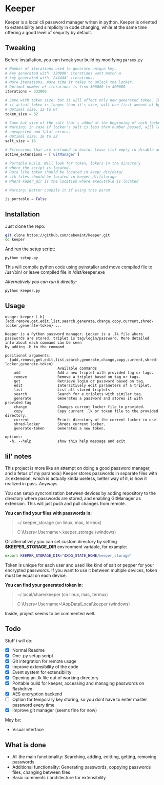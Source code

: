 # Keeper

Keeper is a local cli password manager writen in python. Keeper is oriented to extensibility and simplicity in code changing, while at the same time offering a good level of sequrity by default. 

## Tweaking

Before installation, you can tweak your build by modifying ```params.py```

```py
# Number of iterations used to generate unique key.
# Key generated with '320000' iterations wont match a 
# key generated with '244444' iterations. 
# More iterations, more time it takes to unlock the locker.
# Optimal number of iterations is from 300000 to 400000
iterations = 333000 

# Same with token size, but it will affect only new generated token. In case 
# if actual token is longer than it's size, will use first amount of bytes
# Optimal size: 32 to 64 
token_size = 32

# Same but size of the salt that's added at the beginning of each locker.
# Warning! In case if locker's salt is less than number passed, will lead to
# unexpected and fatal errors.
# Optimal size: 16 to 32 
salt_size = 16

# Extensions that are included in build. Leave list empty to disable any
active_extensions = ['GitManager']

# Portable build. Will look for token, lokers in the directory
# where the script is located.
# Data like token should be located in keepr_dir/data/
# .lk files should be located in keeper_dir/storage
# Where keper_dir is the location where executable is located

# Warning! Better compile it if using this param

is_portable = False
```

## Installation 

Just clone the repo:

```sh
git clone https://github.com/cebem1nt/keeper.git
cd keeper
```

And run the setup script:

```python setup.py```

This will compile python code using pyinstaller and move compiled file to /usr/bin/ or leave compiled file in /dist/keeper.exe

*Alternatively you can run it directly:*

```python keeper.py```

## Usage
```$ keeper --help
usage: keeper [-h] {add,remove,get,edit,list,search,generate,change,copy,current,shred-locker,generate-token} ...

Keeper is a Python password manager. Locker is a .lk file where passwords are stored, triplet is tag/login/password. More detailed info about each command can be seen
by adding -h to the command.

positional arguments:
  {add,remove,get,edit,list,search,generate,change,copy,current,shred-locker,generate-token}
                        Available commands
    add                 Add a new triplet with provided tag or tags.
    remove              Remove a triplet based on tag or tags.
    get                 Retrieve login or password based on tag.
    edit                Interactively edit parameters of a triplet.
    list                List all stored triplets.
    search              Search for a triplets with similar tag.
    generate            Generates a password and stores it with provided tag
    change              Changes current locker file to provided.
    copy                Copy current .lk or token file to the provided directory.
    current             Prints directory of the current locker in use.
    shred-locker        Shreds current locker.
    generate-token      Generates a new token.

options:
  -h, --help            show this help message and exit
```

## lil' notes

This project is more like an attempt on doing a good password manager, and a fetus of my paranoia:)
Keeper stores passwords in separate files with .lk extension, which is actually kinda useless, better way of it, is how it realized in pass. Anyways. 

You can setup syncronization between devices by adding repository to the directory where passwords are stored, and enabling GitManager as extension. This will just push and pull changes from remote. 

__You can find your files with passwords in:__
> ~/.keeper_storage (on linux, mac, termux)

> C:\Users\<Username>\.keeper_storage (windows)

Or alternatively you can set custom directory by setting __$KEEPER_STORAGE_DIR__ environment variable, for example:
```sh
export KEEPER_STORAGE_DIR="$XDG_STATE_HOME/keeper_storage"
```

Token is unique for each user and used like kind of salt or pepper for your encrypted passwords. If you want to use it between multiple devices, token must be equal on each device.

__You can find your generated token in:__
> ~/.local/share/keeper (on linux, mac, termux)

> C:\Users\<Username>\AppData\Local\keeper (windows)

Inside, project seems to be commented well.

## Todo

Stuff i will do: 

- [x]  Normal Readme
- [x]  One .py setup script
- [x]  Git integration for remote usage
- [x]  Improve extensibility of the code
- [x]  Event system for extensibility
- [x]  Opening an .lk file out of working directory
- [x]  Portable build for keeper, accessing and managing passwords on flashdrive
- [x]  AES encryption backend
- [ ]  Option for temporary key storing, so you dont have to enter master password every time
- [x]  Improve git manager (seems fine for now)

May be:

- Visual interface
## What is done

- All the main functionality: Searching, adding, editting, getting, removing passwords 
- Additional functionality: Generating passwords, coppying passwords files, changing between files
- Basic comments / architecture for extensibility

